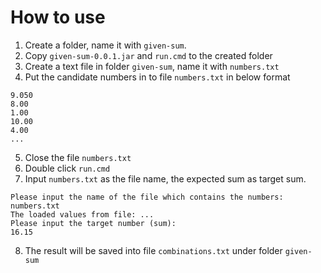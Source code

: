 # How to use
1. Create a folder, name it with `given-sum`.
2. Copy `given-sum-0.0.1.jar` and `run.cmd` to the created folder
3. Create a text file in folder `given-sum`, name it with `numbers.txt`
4. Put the candidate numbers in to file `numbers.txt` in below format
```
9.050
8.00
1.00
10.00
4.00
...
```
5. Close the file `numbers.txt`
6. Double click `run.cmd`
7. Input `numbers.txt` as the file name, the expected sum as target sum.
```shell
Please input the name of the file which contains the numbers:
numbers.txt
The loaded values from file: ...
Please input the target number (sum):
16.15
```
8. The result will be saved into file `combinations.txt` under folder `given-sum`